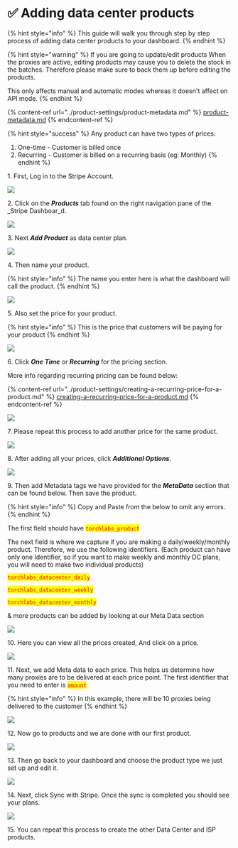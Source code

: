 # ✅ Adding data center products

{% hint style="info" %}
This guide will walk you through step by step process of adding data center products to your dashboard.
{% endhint %}

{% hint style="warning" %}
If you are going to update/edit products When the proxies are active, editing products may cause you to delete the stock in the batches. Therefore please make sure to back them up before editing the products.

This only affects manual and automatic modes whereas it doesn't affect on API mode.
{% endhint %}

{% content-ref url="../product-settings/product-metadata.md" %}
[product-metadata.md](../product-settings/product-metadata.md)
{% endcontent-ref %}

{% hint style="success" %}
Any product can have two types of prices:&#x20;

1. One-time - Customer is billed once
2. Recurring - Customer is billed on a recurring basis (eg: Monthly)
{% endhint %}



1\. First, Log in to the Stripe Account.

![](<../.gitbook/assets/Untitled design (1) (2).png>)

2\. Click on the _**Products**_ tab found on the right navigation pane of the _Stripe Dashboar_d.

![](<../.gitbook/assets/Untitled design (2) (9).png>)

3\. Next _**Add Product**_ as data center plan.

![](<../.gitbook/assets/Untitled design (3) (12).png>)

4\. Then name your product.

{% hint style="info" %}
The name you enter here is what the dashboard will call the product.
{% endhint %}

![](<../.gitbook/assets/1 (35) (1).png>)

5\. Also set the price for your product.

{% hint style="info" %}
This is the price that customers will be paying for your product
{% endhint %}

![](<../.gitbook/assets/Untitled design (5) (4).png>)

6\. Click _**One Time**_ or _**Recurring**_ for the pricing section.

More info regarding recurring pricing can be found below:

{% content-ref url="../product-settings/creating-a-recurring-price-for-a-product.md" %}
[creating-a-recurring-price-for-a-product.md](../product-settings/creating-a-recurring-price-for-a-product.md)
{% endcontent-ref %}

![](<../.gitbook/assets/Untitled design (6) (5).png>)

7\. Please repeat this process to add another price for the same product.

![](<../.gitbook/assets/Untitled design (7) (4).png>)

8\. After adding all your prices, click _**Additional Options**_.

![](<../.gitbook/assets/1 (44).png>)

9\. Then add Metadata tags we have provided for the _**MetaData**_ section that can be found below.  Then save the product.&#x20;

{% hint style="info" %}
Copy and Paste from the below to omit any errors.
{% endhint %}

The first field should have <mark style="color:red;">`torchlabs_product`</mark>

The next field is where we capture if you are making a daily/weekly/monthly product. Therefore, we use the following identifiers. (Each product can have only one Identifier, so if you want to make weekly and monthly DC plans, you will need to make two individual products)

<mark style="color:red;">`torchlabs_datacenter_daily`</mark>

<mark style="color:red;">`torchlabs_datacenter_weekly`</mark>

<mark style="color:red;">`torchlabs_datacenter_monthly`</mark>

& more products can be added by looking at our Meta Data section

![](<../.gitbook/assets/image (4).png>)

10\. Here you can view all the prices created, And click on a price.

![](<../.gitbook/assets/1 (45) (1).png>)

11\. Next, we add Meta data to each price. This helps us determine how many proxies are to be delivered at each price point. The first identifier that you need to enter is <mark style="color:red;">`amount`</mark>

{% hint style="info" %}
In this example, there will be 10 proxies being delivered to the customer
{% endhint %}

![](<../.gitbook/assets/image (7).png>)

12\. Now go to products and we are done with our first product.

![](<../.gitbook/assets/1 (42) (1).png>)

13\. Then go back to your dashboard and choose the product type we just set up and edit it.

![](<../.gitbook/assets/1 (75) (1).png>)

14\. Next, click Sync with Stripe. Once the sync is completed you should see your plans.

![](<../.gitbook/assets/1 (41) (1) (2) (1).png>)

15\. You can repeat this process to create the other Data Center and ISP products.
